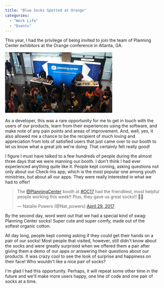 ```yaml
---
title: "Blue Socks Spotted at Orange"
categories:
  - "Work Life"
  - "Events"
---
```


This year, I had the privilege of being invited to join the team of Planning Center exhibitors at the Orange conference in Atlanta, GA.

<img src="/assets/images/posts/orangebooth.jpg" class="align-right" width="350px">

As a developer, this was a rare opportunity for me to get in touch with the users of our products, learn from their experiences using the software, and make note of any pain points and areas of improvement. And, well, yes, it also allowed me a chance to be the recipient of much loving and appreciation from lots of satisfied users that just came over to our booth to let us know what a great job we're doing. That certainly felt really good!

I figure I must have talked to a few hundreds of people during the almost three days that we were manning our booth. I don't think I had ever experienced anything quite like it. People kept coming, asking questions not only about our Check-Ins app, which is the most popular one among youth ministries, but about all our apps. They were really interested in what we had to offer!

<blockquote class="twitter-tweet" data-lang="en" align="left"><p lang="en" dir="ltr">The <a href="https://twitter.com/PlanningCenter">@PlanningCenter</a> booth at <a href="https://twitter.com/hashtag/OC17?src=hash">#OC17</a> had the friendliest, most helpful people working this week!! Plus, they gave us great socks!! 🙌🏽</p>&mdash; Natalie Powers (@Nat_powers) <a href="https://twitter.com/Nat_powers/status/858121407380807680">April 29, 2017</a></blockquote>
<script async src="//platform.twitter.com/widgets.js" charset="utf-8"></script>

By the second day, word went out that we had a special kind of swag: Planning Center socks! Super cute and super comfy, made out of the softest organic cotton.

All day long, people kept coming asking if they could get their hands on a pair of our socks! Most people that visited, however, still didn't know about the socks and were greatly surprised when we offered them a pair after giving them a demo of our apps or answering their questions about our products. It was crazy cool to see the look of surprise and happiness on their face! Who wouldn't like a nice pair of socks?

I'm glad I had this opportunity. Perhaps, it will repeat some other time in the future and we'll make more users happy, one line of code and one pair of socks at a time.
